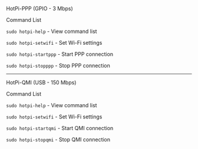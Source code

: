 HotPi-PPP (GPIO - 3 Mbps)

Command List

`sudo hotpi-help` - View command list

`sudo hotpi-setwifi` - Set Wi-Fi settings

`sudo hotpi-startppp` - Start PPP connection

`sudo hotpi-stopppp` - Stop PPP connection

--------------------------------------------

HotPi-QMI (USB - 150 Mbps)

Command List

`sudo hotpi-help` - View command list

`sudo hotpi-setwifi` - Set Wi-Fi settings

`sudo hotpi-startqmi` - Start QMI connection

`sudo hotpi-stopqmi` - Stop QMI connection
